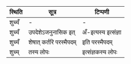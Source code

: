 | स्थिति | सूत्र | टिप्पणी |
| ----- | ------- | ------ |
| शुच्यँ | - | - |
| शुच्यँ | उपदेशेऽजनुनासिक इत् | अँ-इत्यस्य इत्संज्ञा |
| शुच्यँ | शेषात् कर्तरि परस्मैपदम् | इति परस्मैपदम् |
| शुच्य् | तस्य लोपः | इत्संज्ञकस्य लोपः |
